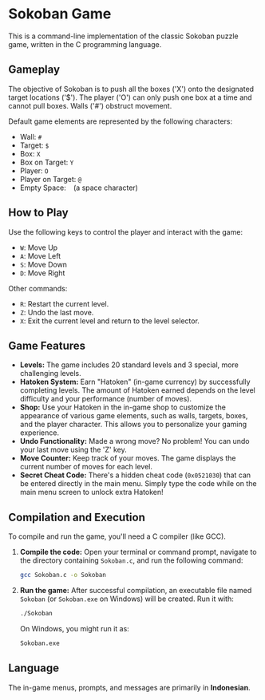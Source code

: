 # Sokoban Game

This is a command-line implementation of the classic Sokoban puzzle game, written in the C programming language.

## Gameplay

The objective of Sokoban is to push all the boxes ('X') onto the designated target locations ('$'). The player ('O') can only push one box at a time and cannot pull boxes. Walls ('#') obstruct movement.

Default game elements are represented by the following characters:
- Wall: `#`
- Target: `$`
- Box: `X`
- Box on Target: `Y`
- Player: `O`
- Player on Target: `@`
- Empty Space: ` ` (a space character)

## How to Play

Use the following keys to control the player and interact with the game:

- `W`: Move Up
- `A`: Move Left
- `S`: Move Down
- `D`: Move Right

Other commands:
- `R`: Restart the current level.
- `Z`: Undo the last move.
- `X`: Exit the current level and return to the level selector.

## Game Features

- **Levels:** The game includes 20 standard levels and 3 special, more challenging levels.
- **Hatoken System:** Earn "Hatoken" (in-game currency) by successfully completing levels. The amount of Hatoken earned depends on the level difficulty and your performance (number of moves).
- **Shop:** Use your Hatoken in the in-game shop to customize the appearance of various game elements, such as walls, targets, boxes, and the player character. This allows you to personalize your gaming experience.
- **Undo Functionality:** Made a wrong move? No problem! You can undo your last move using the 'Z' key.
- **Move Counter:** Keep track of your moves. The game displays the current number of moves for each level.
- **Secret Cheat Code:** There's a hidden cheat code (`0x0521030`) that can be entered directly in the main menu. Simply type the code while on the main menu screen to unlock extra Hatoken!

## Compilation and Execution

To compile and run the game, you'll need a C compiler (like GCC).

1. **Compile the code:**
    Open your terminal or command prompt, navigate to the directory containing `Sokoban.c`, and run the following command:
    ```bash
    gcc Sokoban.c -o Sokoban
    ```
2.  **Run the game:**
    After successful compilation, an executable file named `Sokoban` (or `Sokoban.exe` on Windows) will be created. Run it with:
    ```bash
    ./Sokoban
    ```
    On Windows, you might run it as:
    ```bash
    Sokoban.exe
    ```

## Language

The in-game menus, prompts, and messages are primarily in **Indonesian**.
